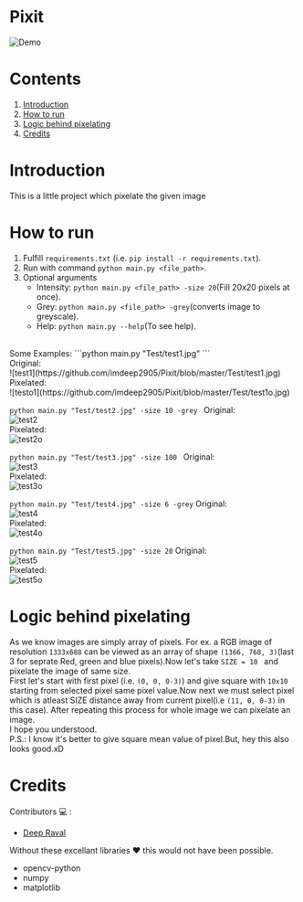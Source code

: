 # Pixit
![Demo]()<br>
# Contents
1. [Introduction](#Introduction)
2. [How to run](#How-to-run) 
3. [Logic behind pixelating](#Logic-behind-pixelating)
4. [Credits](#Credits)
# Introduction
This is a little project which pixelate the given image<br>
# How to run
  1. Fulfill ```requirements.txt``` (i.e. ```pip install -r requirements.txt```).
  2. Run with command ```python main.py <file_path>```.
  3. Optional arguments
      * Intensity:  ```python main.py <file_path> -size 20```(Fill 20x20 pixels at once).
      * Grey: ```python main.py <file_path> -grey```(converts image to greyscale).
      * Help: ```python main.py --help```(To see help).
  <br>
  Some Examples:
  ```python main.py "Test/test1.jpg" ```<br>
  Original:<br>
  ![test1](https://github.com/imdeep2905/Pixit/blob/master/Test/test1.jpg)<br>
  Pixelated:<br>
  ![testo1](https://github.com/imdeep2905/Pixit/blob/master/Test/test1o.jpg)<br>
  
  ```python main.py "Test/test2.jpg" -size 10 -grey ```
  Original:<br>
  ![test2](https://github.com/imdeep2905/Pixit/blob/master/Test/test1.jpg)<br>
  Pixelated:<br>
  ![test2o](https://github.com/imdeep2905/Pixit/blob/master/Test/test2o.jpg)<br>

  ```python main.py "Test/test3.jpg" -size 100 ```
  Original:<br>
  ![test3](https://github.com/imdeep2905/Pixit/blob/master/Test/test3.jpg)<br>
  Pixelated:<br>
  ![test3o](https://github.com/imdeep2905/Pixit/blob/master/Test/test3o.jpg)<br>
  
  ```python main.py "Test/test4.jpg" -size 6 -grey```
  Original:<br>
  ![test4](https://github.com/imdeep2905/Pixit/blob/master/Test/test4.jpg)<br>
  Pixelated:<br>
  ![test4o](https://github.com/imdeep2905/Pixit/blob/master/Test/test4o.jpg)<br>
  
  ```python main.py "Test/test5.jpg" -size 20```
  Original:<br>
  ![test5](https://github.com/imdeep2905/Pixit/blob/master/Test/test5.jpg)<br>
  Pixelated:<br>
  ![test5o](https://github.com/imdeep2905/Pixit/blob/master/Test/test5o.jpg)<br>
  
# Logic behind pixelating
As we know images are simply array of pixels. For ex. a RGB image of resolution ```1333x688``` can be viewed as an array of shape ```(1366, 768, 3)```(last 3 for seprate Red, green and blue pixels).Now let's take ```SIZE = 10 ``` and pixelate the image of same size.
<br>
First let's start with first pixel (i.e. ```(0, 0, 0-3)```) and give square with ```10x10``` starting from selected pixel same pixel value.Now next we must select pixel which is atleast SIZE distance away from current pixel(i.e ```(11, 0, 0-3)``` in this case). After repeating this process for whole image we can pixelate an image. 
<br>
I hope you understood.
<br>
P.S.: I know it's better to give square mean value of pixel.But, hey this also looks good.xD
# Credits

Contributors :computer: : 
   * [Deep Raval](https://github.com/imdeep2905)

Without these excellant libraries :heart: this would not have been possible.
   * opencv-python
   * numpy
   * matplotlib

